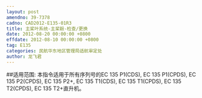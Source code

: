 ```yaml
---
layout: post
amendno: 39-7378
cadno: CAD2012-E135-01R3
title: 主桨叶系统-主桨毂-检查/更换
date: 2012-08-20 00:00:00 +0800
effdate: 2012-08-10 00:00:00 +0800
tag: E135
categories: 民航华东地区管理局适航审定处
author: 龙飞君
---
```


##适用范围:
本指令适用于所有序列号的EC 135 P1(CDS), EC 135 P1(CPDS), EC 135 P2(CPDS), EC 135 P2+, EC 135 T1(CDS), EC 135 T1(CPDS), EC 135 T2(CPDS), EC 135 T2+直升机。

